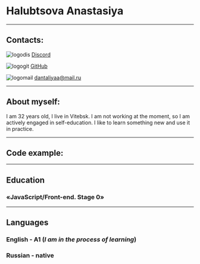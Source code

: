# Halubtsova Anastasiya

***
## Contacts:
![logodis](https://www.baikalctf.ru/attachments/Image/dc.png)
  [Discord](https://discordapp.com/users/560855524233576450) 

![logogit](https://raw.githubusercontent.com/bipio-server/bip-pod-github/master/github.png)
  [GitHub](https://github.com/Dantaliyaa)

![logomail](https://3.bp.blogspot.com/-ujn5KWoYfEg/XCvZSlJ-xDI/AAAAAAAAAaI/dwCZz_peDHoIMquM2A_q9SbXjKpY_nVjwCLcBGAs/s1600/mail.png) 
  dantaliyaa@mail.ru
***

## About myself:
I am 32 years old, I live in Vitebsk. I am not working at the moment, so I am actively engaged in self-education. I like to learn something new and use it in practice.
***

## Code example:
***

## Education
### «JavaScript/Front-end. Stage 0»

***

## Languages
### English - A1 (*I am in the process of learning*)
### Russian - native